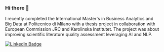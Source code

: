 ### Hi there 👋

I recently completed the International Master's in Business Analytics and Big Data at Politecnico di Milano with a thesis project in collaboration with European Commission JRC and Karolinska Institutet. The project was about improving scientific literature quality assessment leveraging AI and NLP.

[![Linkedin Badge](https://img.shields.io/badge/-giumanto-blue?style=flat-square&logo=Linkedin&logoColor=white&link=https://www.linkedin.com/in/giulio-mantoan/)](https://www.linkedin.com/in/giulio-mantoan/)

<!--
**giumanto/giumanto** is a ✨ _special_ ✨ repository because its `README.md` (this file) appears on your GitHub profile.

Here are some ideas to get you started:

- 🔭 I’m currently working on ...
- 🌱 I’m currently learning ...
- 👯 I’m looking to collaborate on ...
- 🤔 I’m looking for help with ...
- 💬 Ask me about ...
- 📫 How to reach me: ...
- 😄 Pronouns: ...
- ⚡ Fun fact: ...
-->
